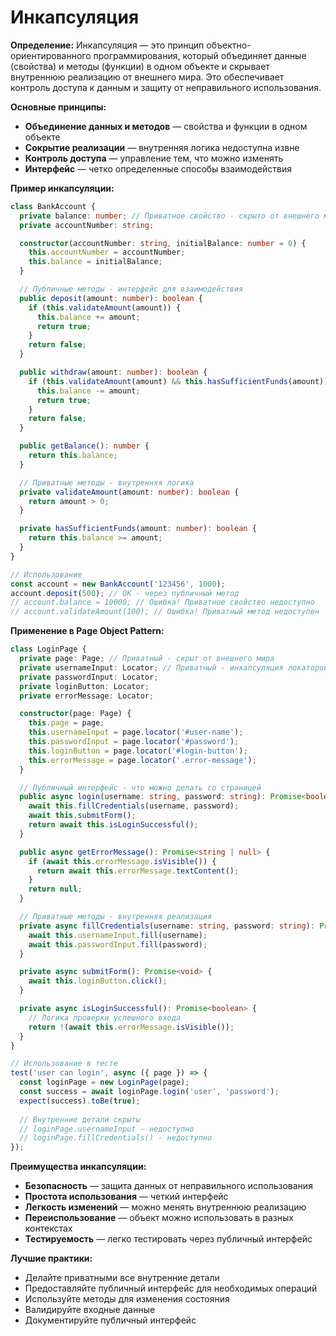 # Инкапсуляция

**Определение:** Инкапсуляция — это принцип объектно-ориентированного программирования, который объединяет данные (свойства) и методы (функции) в одном объекте и скрывает внутреннюю реализацию от внешнего мира. Это обеспечивает контроль доступа к данным и защиту от неправильного использования.

**Основные принципы:**
- **Объединение данных и методов** — свойства и функции в одном объекте
- **Сокрытие реализации** — внутренняя логика недоступна извне
- **Контроль доступа** — управление тем, что можно изменять
- **Интерфейс** — четко определенные способы взаимодействия

**Пример инкапсуляции:**
```typescript
class BankAccount {
  private balance: number; // Приватное свойство - скрыто от внешнего мира
  private accountNumber: string;

  constructor(accountNumber: string, initialBalance: number = 0) {
    this.accountNumber = accountNumber;
    this.balance = initialBalance;
  }

  // Публичные методы - интерфейс для взаимодействия
  public deposit(amount: number): boolean {
    if (this.validateAmount(amount)) {
      this.balance += amount;
      return true;
    }
    return false;
  }

  public withdraw(amount: number): boolean {
    if (this.validateAmount(amount) && this.hasSufficientFunds(amount)) {
      this.balance -= amount;
      return true;
    }
    return false;
  }

  public getBalance(): number {
    return this.balance;
  }

  // Приватные методы - внутренняя логика
  private validateAmount(amount: number): boolean {
    return amount > 0;
  }

  private hasSufficientFunds(amount: number): boolean {
    return this.balance >= amount;
  }
}

// Использование
const account = new BankAccount('123456', 1000);
account.deposit(500); // ОК - через публичный метод
// account.balance = 10000; // Ошибка! Приватное свойство недоступно
// account.validateAmount(100); // Ошибка! Приватный метод недоступен
```

**Применение в Page Object Pattern:**
```typescript
class LoginPage {
  private page: Page; // Приватный - скрыт от внешнего мира
  private usernameInput: Locator; // Приватный - инкапсуляция локаторов
  private passwordInput: Locator;
  private loginButton: Locator;
  private errorMessage: Locator;

  constructor(page: Page) {
    this.page = page;
    this.usernameInput = page.locator('#user-name');
    this.passwordInput = page.locator('#password');
    this.loginButton = page.locator('#login-button');
    this.errorMessage = page.locator('.error-message');
  }

  // Публичный интерфейс - что можно делать со страницей
  public async login(username: string, password: string): Promise<boolean> {
    await this.fillCredentials(username, password);
    await this.submitForm();
    return await this.isLoginSuccessful();
  }

  public async getErrorMessage(): Promise<string | null> {
    if (await this.errorMessage.isVisible()) {
      return await this.errorMessage.textContent();
    }
    return null;
  }

  // Приватные методы - внутренняя реализация
  private async fillCredentials(username: string, password: string): Promise<void> {
    await this.usernameInput.fill(username);
    await this.passwordInput.fill(password);
  }

  private async submitForm(): Promise<void> {
    await this.loginButton.click();
  }

  private async isLoginSuccessful(): Promise<boolean> {
    // Логика проверки успешного входа
    return !(await this.errorMessage.isVisible());
  }
}

// Использование в тесте
test('user can login', async ({ page }) => {
  const loginPage = new LoginPage(page);
  const success = await loginPage.login('user', 'password');
  expect(success).toBe(true);
  
  // Внутренние детали скрыты
  // loginPage.usernameInput - недоступно
  // loginPage.fillCredentials() - недоступно
});
```

**Преимущества инкапсуляции:**
- **Безопасность** — защита данных от неправильного использования
- **Простота использования** — четкий интерфейс
- **Легкость изменений** — можно менять внутреннюю реализацию
- **Переиспользование** — объект можно использовать в разных контекстах
- **Тестируемость** — легко тестировать через публичный интерфейс

**Лучшие практики:**
- Делайте приватными все внутренние детали
- Предоставляйте публичный интерфейс для необходимых операций
- Используйте методы для изменения состояния
- Валидируйте входные данные
- Документируйте публичный интерфейс

